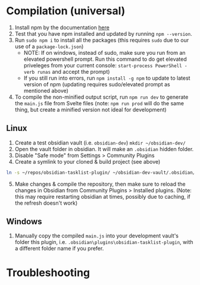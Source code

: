 
# Compilation (universal)
1. Install npm by the documentation [here](https://docs.npmjs.com/downloading-and-installing-node-js-and-npm)
2. Test that you have npm installed and updated by running `npm --version`.
3. Run `sudo npm i` to install all the packages (this requires `sudo` due to our use of a `package-lock.json`)
    - NOTE: If on windows, instead of sudo, make sure you run from an elevated powershell prompt. Run this command to do get elevated priveleges from your current console: `start-process PowerShell -verb runas` and accept the prompt)
    - If you still run into errors, run `npm install -g npm` to update to latest version of npm (updating requires sudo/elevated prompt as mentioned above)
4. To compile the non-minified output script, run `npm run dev` to generate the `main.js` file from Svelte files (note: `npm run prod` will do the same thing, but create a minified version not ideal for development)

## Linux
1. Create a test obsidian vault (i.e. `obsidian-dev`)
`mkdir ~/obsidian-dev/`
2. Open the vault folder in obsidian. It will make an `.obsidian` hidden folder.
3. Disable "Safe mode" from Settings > Community Plugins
4. Create a symlink to your cloned & build project (see above)
```bash
ln -s ~/repos/obsidian-tasklist-plugin/ ~/obsidian-dev-vault/.obsidian/plugins/obsidian-tasklist-plugin
```
5. Make changes & compile the repository, then make sure to reload the changes in Obsidian from Community Plugins > Installed plugins. (Note: this may require restarting obsidian at times, possibly due to caching, if the refresh doesn't work)

## Windows
1. Manually copy the compiled `main.js` into your development vault's folder this plugin, i.e. `.obsidian\plugins\obsidian-tasklist-plugin`, with a different folder name if you prefer.


# Troubleshooting
